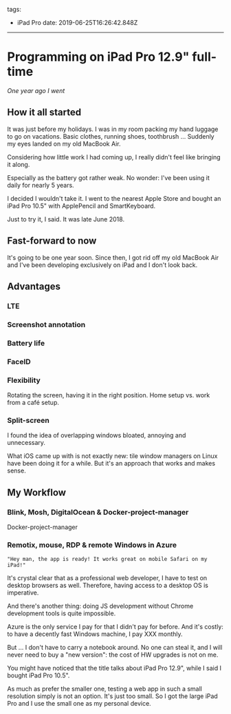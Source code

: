tags:
  - iPad Pro
date: 2019-06-25T16:26:42.848Z

---

# Programming on iPad Pro 12.9" full-time

_One year ago I went_

## How it all started

It was just before my holidays. I was in my room packing my hand luggage to go on vacations. Basic clothes, running shoes, toothbrush ... Suddenly my eyes landed on my old MacBook Air.

Considering how little work I had coming up, I really didn't feel like bringing it along.

Especially as the battery got rather weak. No wonder: I've been using it daily for nearly 5 years.

I decided I wouldn't take it. I went to the nearest Apple Store and bought an iPad Pro 10.5" with ApplePencil and SmartKeyboard.

Just to try it, I said. It was late June 2018.

## Fast-forward to now

It's going to be one year soon. Since then, I got rid off my old MacBook Air and I've been developing exclusively on iPad and I don't look back.

## Advantages

### LTE

### Screenshot annotation

### Battery life

### FaceID

### Flexibility

Rotating the screen, having it in the right position.
Home setup vs. work from a café setup.

### Split-screen

I found the idea of overlapping windows bloated, annoying and unnecessary.

What iOS came up with is not exactly new: tile window managers on Linux have been doing it for a while. But it's an approach that works and makes sense.

## My Workflow

### Blink, Mosh, DigitalOcean & Docker-project-manager

Docker-project-manager

### Remotix, mouse, RDP & remote Windows in Azure

	"Hey man, the app is ready! It works great on mobile Safari on my iPad!"

It's crystal clear that as a professional web developer, I have to test on desktop browsers as well. Therefore, having access to a desktop OS is imperative.

And there's another thing: doing JS development without Chrome development tools is quite impossible.

Azure is the only service I pay for that I didn't pay for before. And it's costly: to have a decently fast Windows machine, I pay XXX monthly.

But ... I don't have to carry a notebook around. No one can steal it, and I will never need to buy a "new version": the cost of HW upgrades is not on me.

You might have noticed that the title talks about iPad Pro 12.9", while I said I bought iPad Pro 10.5".

As much as prefer the smaller one, testing a web app in such a small resolution simply is not an option. It's just too small. So I got the large iPad Pro and I use the small one as my personal device.